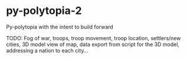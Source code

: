 # py-polytopia-2
Py-polytopia with the intent to build forward

TODO:
Fog of war, troops, troop movement, troop location, settlers/new cities, 3D model view of map, data export from script for the 3D model, addressing a nation to each city...
